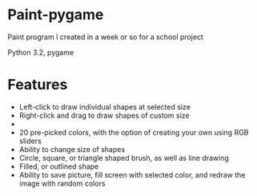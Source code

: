 Paint-pygame
============

Paint program I created in a week or so for a school project

Python 3.2, pygame 

Features
============

* Left-click to draw individual shapes at selected size
* Right-click and drag to draw shapes of custom size
* 
* 20 pre-picked colors, with the option of creating your own using RGB sliders
* Ability to change size of shapes
* Circle, square, or triangle shaped brush, as well as line drawing
* Filled, or outlined shape
* Ability to save picture, fill screen with selected color, and redraw the image with random colors
